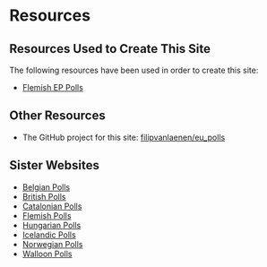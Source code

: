 # Resources

## Resources Used to Create This Site

The following resources have been used in order to create this site:

+ [Flemish EP Polls](https://filipvanlaenen.github.io/flemish_ep_polls/)

## Other Resources

+ The GitHub project for this site: [filipvanlaenen/eu_polls](https://github.com/filipvanlaenen/eu_polls)

## Sister Websites

+ [Belgian Polls](https://filipvanlaenen.github.io/belgian_polls/)
+ [British Polls](https://filipvanlaenen.github.io/british_polls/)
+ [Catalonian Polls](https://filipvanlaenen.github.io/catalonian_polls/)
+ [Flemish Polls](https://filipvanlaenen.github.io/flemish_polls/)
+ [Hungarian Polls](https://filipvanlaenen.github.io/hungarian_polls/)
+ [Icelandic Polls](https://filipvanlaenen.github.io/icelandic_polls/)
+ [Norwegian Polls](https://filipvanlaenen.github.io/norwegian_polls/)
+ [Walloon Polls](https://filipvanlaenen.github.io/walloon_polls/)
